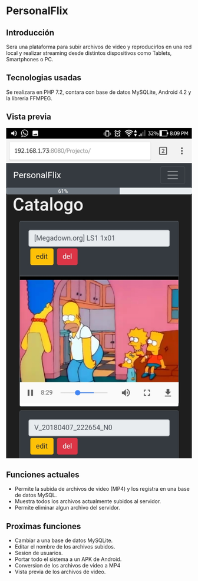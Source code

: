 # PersonalFlix
## Introducción
Sera una plataforma para subir archivos de video y reproducirlos en una red local y realizar streaming desde distintos dispositivos como Tablets, Smartphones o PC.

## Tecnologias usadas
Se realizara en PHP 7.2, contara con base de datos MySQLite, Android 4.2 y la libreria FFMPEG.

## Vista previa
![Alt text](Screenshot.jpeg?raw=true "PersonalFlix")

## Funciones actuales
- Permite la subida de archivos de video (MP4) y los registra en una base de datos MySQL.
- Muestra todos los archivos actualmente subidos al servidor.
- Permite eliminar algun archivo del servidor.

## Proximas funciones
- Cambiar a una base de datos MySQLite.
- Editar el nombre de los archivos subidos.
- Sesion de usuarios.
- Portar todo el sistema a un APK de Android.
- Conversion de los archivos de video a MP4
- Vista previa de los archivos de video.
